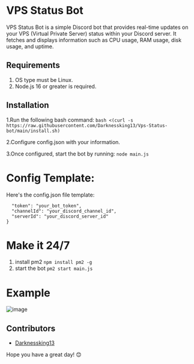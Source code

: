 # VPS Status Bot

VPS Status Bot is a simple Discord bot that provides real-time updates on your VPS (Virtual Private Server) status within your Discord server. It fetches and displays information such as CPU usage, RAM usage, disk usage, and uptime.

## Requirements
1. OS type must be Linux.
2. Node.js 16 or greater is required.

## Installation

1.Run the following bash command:
```bash <(curl -s https://raw.githubusercontent.com/Darknessking13/Vps-Status-bot/main/install.sh)```

2.Configure config.json with your information.

3.Once configured, start the bot by running:
```node main.js```

# Config Template:
Here's the config.json file template:
```{
  "token": "your_bot_token",
  "channelId": "your_discord_channel_id",
  "serverId": "your_discord_server_id"
}
```

# Make it 24/7
1. install pm2
  ```npm install pm2 -g```
2. start the bot
```pm2 start main.js```

# Example
![image](https://github.com/Darknessking13/Vps-Status-bot/assets/133841052/e1696b17-7969-48d0-8e80-9ae1ad01c625)


## Contributors
- [Darknessking13](https://github.com/Darknessking13)


Hope you have a great day! 😊




